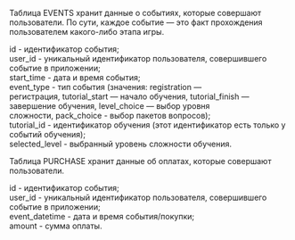 Таблица EVENTS хранит данные о событиях, которые совершают пользователи. По сути, каждое событие — это факт прохождения пользователем какого-либо этапа игры.

id - идентификатор события;<br>
user_id	- уникальный идентификатор пользователя, совершившего событие в приложении;<br>
start_time - дата и время события;<br>
event_type - тип события (значения: registration — регистрация, tutorial_start — начало обучения, tutorial_finish — завершение обучения, level_choice — выбор уровня
сложности, pack_choice - выбор пакетов вопросов);<br>
tutorial_id	- идентификатор обучения (этот идентификатор есть только у событий обучения);<br>
selected_level - выбранный уровень сложности обучения.

Таблица PURCHASE хранит данные об оплатах, которые совершают пользователи.

id - идентификатор события;<br>
user_id	- уникальный идентификатор пользователя, совершившего событие в приложении;<br>
event_datetime - дата и время события/покупки;<br>
amount - сумма оплаты.

